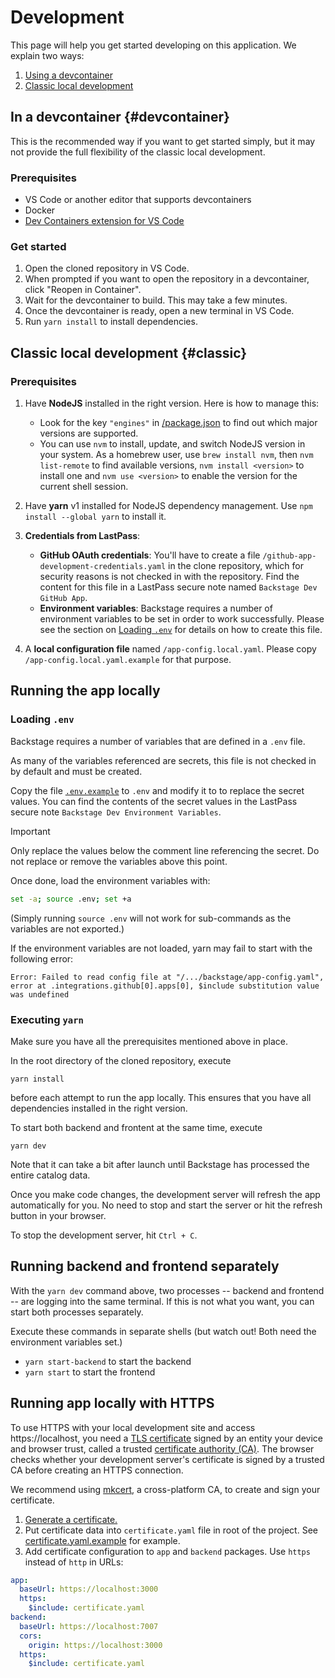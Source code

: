 # Development

This page will help you get started developing on this application. We explain two ways:

1. [Using a devcontainer](#devcontainer)
2. [Classic local development](#classic)

## In a devcontainer {#devcontainer}

This is the recommended way if you want to get started simply, but it may not provide the full flexibility of the classic local development.

### Prerequisites

- VS Code or another editor that supports devcontainers
- Docker
- [Dev Containers extension for VS Code](https://marketplace.visualstudio.com/items?itemName=ms-vscode-remote.remote-containers)

### Get started

1. Open the cloned repository in VS Code.
2. When prompted if you want to open the repository in a devcontainer, click "Reopen in Container".
3. Wait for the devcontainer to build. This may take a few minutes.
4. Once the devcontainer is ready, open a new terminal in VS Code.
5. Run `yarn install` to install dependencies.

## Classic local development {#classic}

### Prerequisites

1. Have **NodeJS** installed in the right version. Here is how to manage this:

   - Look for the key `"engines"` in [/package.json](../package.json) to find
     out which major versions are supported.
   - You can use `nvm` to install, update, and switch NodeJS version in your
     system. As a homebrew user, use `brew install nvm`, then `nvm list-remote`
     to find available versions, `nvm install <version>` to install one and
     `nvm use <version>` to enable the version for the current shell session.

2. Have **yarn** v1 installed for NodeJS dependency management. Use
   `npm install --global yarn` to install it.

3. **Credentials from LastPass**:

   - **GitHub OAuth credentials**: You'll have to create a file
     `/github-app-development-credentials.yaml` in the clone repository, which
     for security reasons is not checked in with the repository. Find the
     content for this file in a LastPass secure note named `Backstage Dev GitHub App`.
   - **Environment variables**: Backstage requires a number of environment
     variables to be set in order to work successfully. Please see the section
     on [Loading `.env`](#loading-env) for details on how to create this file.

4. A **local configuration file** named `/app-config.local.yaml`. Please copy
   `/app-config.local.yaml.example` for that purpose.

## Running the app locally

### Loading `.env`

Backstage requires a number of variables that are defined in a `.env` file.

As many of the variables referenced are secrets, this file is not checked in by
default and must be created.

Copy the file [`.env.example`](../.env.example) to `.env` and modify it to
to replace the secret values. You can find the contents of the secret values in
the LastPass secure note `Backstage Dev Environment Variables`.

> [!IMPORTANT]
> Only replace the values below the comment line referencing the secret.
> Do not replace or remove the variables above this point.

Once done, load the environment variables with:

```bash
set -a; source .env; set +a
```

(Simply running `source .env` will not work for sub-commands as the variables are
not exported.)

If the environment variables are not loaded, yarn may fail to start with the
following error:

```nohighlight
Error: Failed to read config file at "/.../backstage/app-config.yaml", error at .integrations.github[0].apps[0], $include substitution value was undefined
```

### Executing `yarn`

Make sure you have all the prerequisites mentioned above in place.

In the root directory of the cloned repository, execute

    yarn install

before each attempt to run the app locally. This ensures that you have all
dependencies installed in the right version.

To start both backend and frontent at the same time, execute

    yarn dev

Note that it can take a bit after launch until Backstage has processed the
entire catalog data.

Once you make code changes, the development server will refresh the app
automatically for you. No need to stop and start the server or hit the refresh
button in your browser.

To stop the development server, hit `Ctrl + C`.

## Running backend and frontend separately

With the `yarn dev` command above, two processes -- backend and frontend -- are
logging into the same terminal. If this is not what you want, you can start both
processes separately.

Execute these commands in separate shells (but watch out! Both need the
environment variables set.)

- `yarn start-backend` to start the backend
- `yarn start` to start the frontend

## Running app locally with HTTPS

To use HTTPS with your local development site and access https://localhost,
you need a [TLS certificate](https://en.wikipedia.org/wiki/Public_key_certificate#TLS/SSL_server_certificate)
signed by an entity your device and browser trust, called a trusted
[certificate authority (CA)](https://en.wikipedia.org/wiki/Certificate_authority).
The browser checks whether your development server's certificate is signed
by a trusted CA before creating an HTTPS connection.

We recommend using [mkcert](https://github.com/FiloSottile/mkcert),
a cross-platform CA, to create and sign your certificate.

1. [Generate a certificate.](https://web.dev/articles/how-to-use-local-https#setup)
2. Put certificate data into `certificate.yaml` file in root of the project. See [certificate.yaml.example](../certificate.yaml.example) for example.
3. Add certificate configuration to `app` and `backend` packages. Use `https` instead of `http` in URLs:

```yaml
app:
  baseUrl: https://localhost:3000
  https:
    $include: certificate.yaml
backend:
  baseUrl: https://localhost:7007
  cors:
    origin: https://localhost:3000
  https:
    $include: certificate.yaml
```

